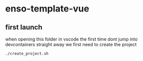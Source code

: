 # enso-template-vue

## first launch

when opening this folder in vscode the first time dont jump into devcontainers straight away we first need to create the project

```
./create_project.sh
```